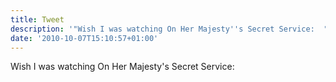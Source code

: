 ```yaml
---
title: Tweet
description: '"Wish I was watching On Her Majesty''s Secret Service:  "'
date: '2010-10-07T15:10:57+01:00'
---
```

Wish I was watching On Her Majesty's Secret Service:  
